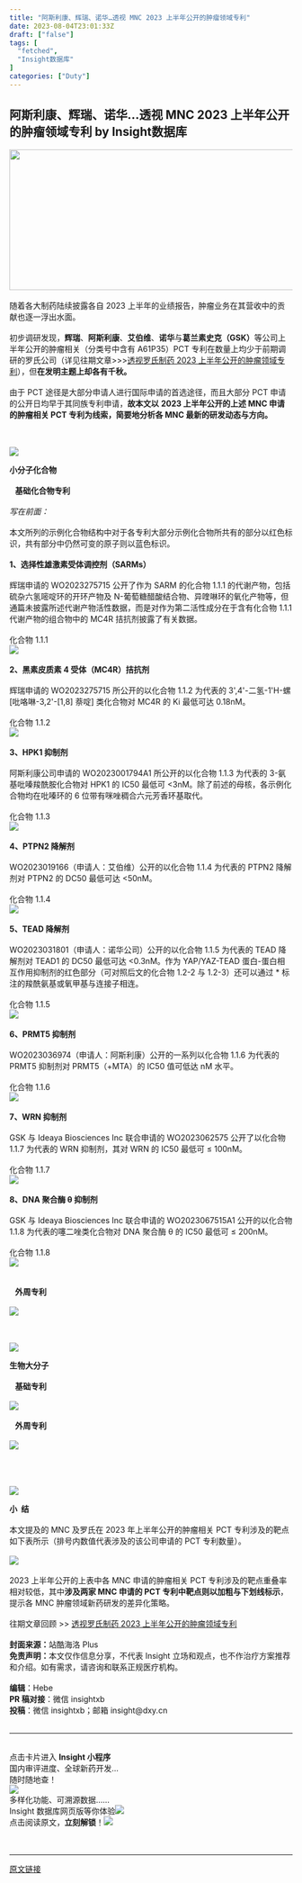 ```yaml
---
title: "阿斯利康、辉瑞、诺华…透视 MNC 2023 上半年公开的肿瘤领域专利"
date: 2023-08-04T23:01:33Z
draft: ["false"]
tags: [
  "fetched",
  "Insight数据库"
]
categories: ["Duty"]
---
```

阿斯利康、辉瑞、诺华…透视 MNC 2023 上半年公开的肿瘤领域专利 by Insight数据库
------
<div><section data-mpa-powered-by="yiban.io"><img data-backh="156" data-backw="562" data-ratio="0.2777777777777778" data-src="https://mmbiz.qpic.cn/sz_mmbiz_png/5dTQk9tMvZYF5Asn2uWS6ibKUibMjNE0VdQA1EQyZgTiahTWw3jjtRoiaBXefv90xXX0TfIyU2dNXmKDh7ubyX8n1Q/640?wx_fmt=png&amp;wxfrom=5&amp;wx_lazy=1&amp;wx_co=1" data-type="png" data-w="900" height="250px" width="900" src="https://mmbiz.qpic.cn/sz_mmbiz_png/5dTQk9tMvZYF5Asn2uWS6ibKUibMjNE0VdQA1EQyZgTiahTWw3jjtRoiaBXefv90xXX0TfIyU2dNXmKDh7ubyX8n1Q/640?wx_fmt=png&amp;wxfrom=5&amp;wx_lazy=1&amp;wx_co=1"></section><section><br></section><section><span>随着各大制药陆续披露各自 2023 上半年的业绩报告，肿瘤业务在其营收中的贡献也逐一浮出水面。</span></section><section><span><br></span></section><section><span>初步调研发现，<strong>辉瑞</strong>、<strong>阿斯利康</strong>、<strong>艾伯维</strong>、<strong>诺华</strong>与<strong>葛兰素史克（GSK）</strong>等公司上半年公开的肿瘤相关（分类号中含有 A61P35）PCT 专利在数量上均少于前期调研的罗氏公司</span><span>（详见往期文章&gt;&gt;&gt;</span><a target="_blank" href="http://mp.weixin.qq.com/s?__biz=MzA4MzkzMDYyNw==&amp;mid=2649893931&amp;idx=1&amp;sn=d688c270e9396d8438047daffdcfb20b&amp;chksm=87e87747b09ffe5177fcd148b9902e3eec9e667721b54b35893dbf4a060b4564e35686cb9e3a&amp;scene=21#wechat_redirect" textvalue="透视罗氏制药 2023 上半年公开的肿瘤领域专利" linktype="text" imgurl="" imgdata="null" data-itemshowtype="0" tab="innerlink" data-linktype="2"><span>透视罗氏制药 2023 上半年公开的肿瘤领域专利</span></a><span>）</span><span>，但<strong>在发明主题上却各有千秋。</strong></span></section><section><span><br></span></section><section><span>由于 PCT 途径是大部分申请人进行国际申请的首选途径，而且大部分 PCT 申请的公开日均早于其同族专利申请，<strong>故本文以</strong> <strong>2023 上半年公开的上述 MNC 申请的肿瘤相关 PCT 专利为线索，简要地分析各 MNC 最新的研发动态与方向。</strong></span></section><section><br></section><section><br></section><p><img data-backh="52" data-backw="562" data-galleryid="" data-ratio="0.09166666666666666" data-s="300,640" data-src="https://mmbiz.qpic.cn/mmbiz_png/5dTQk9tMvZZELxGdzcvb5smTN1Jpa5oSNVoeeMhPsWC6JvHGAhMNaWpTzd5Xup3rRSuibpcdEn0bBBx30uuEsKw/640?wx_fmt=png&amp;wxfrom=5&amp;wx_lazy=1&amp;wx_co=1" data-type="png" data-w="1080" src="https://mmbiz.qpic.cn/mmbiz_png/5dTQk9tMvZZELxGdzcvb5smTN1Jpa5oSNVoeeMhPsWC6JvHGAhMNaWpTzd5Xup3rRSuibpcdEn0bBBx30uuEsKw/640?wx_fmt=png&amp;wxfrom=5&amp;wx_lazy=1&amp;wx_co=1"></p><section><span><strong>小分子化合物</strong></span></section><section><span><br></span></section><section><span><span><strong><span> </span></strong></span><span><strong><span>  基础化合物专利</span></strong></span></span></section><section><br></section><section><span><em><span>写在前面：</span></em></span></section><section><br></section><section><span>本文所列的示例化合物结构中对于各专利大部分示例化合物所共有的部分以红色标识，共有部分中仍然可变的原子则以蓝色标识。</span></section><section><span><br></span></section><section><span><strong><span>1、选择性雄激素受体调控剂（SARMs）</span></strong></span></section><section><br></section><section><span>辉瑞申请的 WO2023275715 公开了作为 SARM 的化合物 1.1.1 的代谢产物，包括硫杂六氢嘧啶环的开环产物及 N-葡萄糖醋酸结合物、异喹啉环的氧化产物等，但通篇未披露所述代谢产物活性数据，而是对作为第二活性成分在于含有化合物 1.1.1 代谢产物的组合物中的 MC4R 拮抗剂披露了有关数据。</span></section><section><span><br></span></section><section><span>化合物 1.1.1</span></section><section><img data-galleryid="" data-ratio="0.9131455399061033" data-s="300,640" data-src="https://mmbiz.qpic.cn/sz_mmbiz_png/5dTQk9tMvZYAAuZL9vJpdYgsr9BVjxmuMVaz7tgzzibL9oMpmkEyFkPI8diaAChBp7RRzC2VJBDdaPF7lp7Lhw1g/640?wx_fmt=png" data-type="png" data-w="426" src="https://mmbiz.qpic.cn/sz_mmbiz_png/5dTQk9tMvZYAAuZL9vJpdYgsr9BVjxmuMVaz7tgzzibL9oMpmkEyFkPI8diaAChBp7RRzC2VJBDdaPF7lp7Lhw1g/640?wx_fmt=png"></section><section><br></section><section><strong><span><span>2、</span><span>黑素皮质素 4 受体（MC4R）拮抗剂</span></span></strong></section><section><span><br></span></section><section><span>辉瑞申请的 WO2023275715 所公开的以化合物 1.1.2 为代表的 3',4'-二氢-1'H-螺 [吡咯啉-3,2'-[1,8] 萘啶] 类化合物对 MC4R 的 Ki 最低可达 0.18nM。</span></section><section><br></section><section><span>化合物 1.1.2</span></section><section><img data-galleryid="" data-ratio="0.5613305613305614" data-s="300,640" data-src="https://mmbiz.qpic.cn/sz_mmbiz_png/5dTQk9tMvZYAAuZL9vJpdYgsr9BVjxmuiaEG4LmDamN4sibf6BvdBGEhRuzH7sBk8zexo2zVZKZVtU8IBcPfPUjw/640?wx_fmt=png" data-type="png" data-w="481" src="https://mmbiz.qpic.cn/sz_mmbiz_png/5dTQk9tMvZYAAuZL9vJpdYgsr9BVjxmuiaEG4LmDamN4sibf6BvdBGEhRuzH7sBk8zexo2zVZKZVtU8IBcPfPUjw/640?wx_fmt=png"></section><section><br></section><section><span><strong><span>3、HPK1 抑制剂</span></strong></span></section><section><span><strong><span><br></span></strong></span></section><section><span>阿斯利康公司申请的 WO2023001794A1 所公开的以化合物 1.1.3 为代表的 3-氨基吡嗪羧酰胺化合物对 HPK1 的 IC50 最低可 &lt;3nM。除了前述的母核，各示例化合物均在吡嗪环的 6 位带有咪唑稠合六元芳香环基取代。</span></section><section><span><br></span></section><section><span>化合物 1.1.3</span></section><section><img data-galleryid="" data-ratio="0.7075718015665796" data-s="300,640" data-src="https://mmbiz.qpic.cn/sz_mmbiz_png/5dTQk9tMvZYAAuZL9vJpdYgsr9BVjxmuQV51IR44HhxdhVGUI24ibtIXM4sN1eXQQLw3HWIcHnBmibjQlhiayYDXw/640?wx_fmt=png" data-type="png" data-w="383" src="https://mmbiz.qpic.cn/sz_mmbiz_png/5dTQk9tMvZYAAuZL9vJpdYgsr9BVjxmuQV51IR44HhxdhVGUI24ibtIXM4sN1eXQQLw3HWIcHnBmibjQlhiayYDXw/640?wx_fmt=png"></section><section><span><br></span></section><section><span><strong><span>4、PTPN2 降解剂</span></strong></span></section><section><br></section><section><span>WO2023019166（申请人：艾伯维）公开的以化合物 1.1.4 为代表的 PTPN2 降解剂对 PTPN2 的 DC50 最低可达 &lt;50nM。</span></section><section><span><br></span></section><section><span>化合物 1.1.4</span></section><section><img data-backh="497" data-backw="578" data-galleryid="" data-ratio="0.8590504451038575" data-s="300,640" data-src="https://mmbiz.qpic.cn/sz_mmbiz_png/5dTQk9tMvZYAAuZL9vJpdYgsr9BVjxmuyTxn5FmNgcYgMXGj2ZKWcgnrPsQIicDG11WyiarvpkiaRO7abnyMXQ1TQ/640?wx_fmt=png" data-type="png" data-w="674" src="https://mmbiz.qpic.cn/sz_mmbiz_png/5dTQk9tMvZYAAuZL9vJpdYgsr9BVjxmuyTxn5FmNgcYgMXGj2ZKWcgnrPsQIicDG11WyiarvpkiaRO7abnyMXQ1TQ/640?wx_fmt=png"></section><section><br></section><section><span><strong><span>5、TEAD 降解剂</span></strong></span></section><section><span><strong><span><br></span></strong></span></section><section><span>WO2023031801（申请人：诺华公司）公开的以化合物 1.1.5 为代表的 TEAD 降解剂对 TEAD1 的 DC50 最低可达 &lt;0.3nM。作为 YAP/YAZ-TEAD 蛋白-蛋白相互作用抑制剂的红色部分（可对照后文的化合物 1.2-2 与 1.2-3）还可以通过 * 标注的羧酰氨基或氧甲基与连接子相连。</span></section><section><span><br></span></section><section><span>化合物 1.1.5</span></section><section><img data-galleryid="" data-ratio="0.5170178282009724" data-s="300,640" data-src="https://mmbiz.qpic.cn/sz_mmbiz_png/5dTQk9tMvZYAAuZL9vJpdYgsr9BVjxmu0CG4v2ia7AoMJGtR22t2f18avELBPerpwyAW45ib1DpGnmmyRKWrViaVw/640?wx_fmt=png" data-type="png" data-w="617" src="https://mmbiz.qpic.cn/sz_mmbiz_png/5dTQk9tMvZYAAuZL9vJpdYgsr9BVjxmu0CG4v2ia7AoMJGtR22t2f18avELBPerpwyAW45ib1DpGnmmyRKWrViaVw/640?wx_fmt=png"></section><section><br></section><section><span><strong><span>6、PRMT5 抑制剂</span></strong></span></section><section><span><br></span></section><section><span>WO2023036974（申请人：阿斯利康）公开的一系列以化合物 1.1.6 为代表的 PRMT5 抑制剂对 PRMT5（+MTA）的 IC50 值可低达 nM 水平。</span></section><section><span><br></span></section><section><span>化合物 1.1.6</span></section><section><img data-galleryid="" data-ratio="0.9572446555819477" data-s="300,640" data-src="https://mmbiz.qpic.cn/sz_mmbiz_png/5dTQk9tMvZYAAuZL9vJpdYgsr9BVjxmutT6WzSOOoembsl1ocxhJXdEXy3AZ4SzO0zoNPOcCftJwFl7JibGOlkg/640?wx_fmt=png" data-type="png" data-w="421" src="https://mmbiz.qpic.cn/sz_mmbiz_png/5dTQk9tMvZYAAuZL9vJpdYgsr9BVjxmutT6WzSOOoembsl1ocxhJXdEXy3AZ4SzO0zoNPOcCftJwFl7JibGOlkg/640?wx_fmt=png"></section><section><br></section><section><span><strong><span>7、WRN 抑制剂</span></strong></span></section><section><br></section><section><span>GSK 与 Ideaya Biosciences Inc 联合申请的 WO2023062575 公开了以化合物 1.1.7 为代表的 WRN 抑制剂，其对 WRN 的 IC50 最低可 ≤ 100nM。</span></section><section><span><br></span></section><section><span>化合物 1.1.7</span></section><section><img data-galleryid="" data-ratio="0.4773060029282577" data-s="300,640" data-src="https://mmbiz.qpic.cn/sz_mmbiz_png/5dTQk9tMvZYAAuZL9vJpdYgsr9BVjxmu0LzOAbGN5QcvhN7pS7Gfocu2EBFKuSojic8Sn82ee2Bxib3spxxWDMgg/640?wx_fmt=png" data-type="png" data-w="683" src="https://mmbiz.qpic.cn/sz_mmbiz_png/5dTQk9tMvZYAAuZL9vJpdYgsr9BVjxmu0LzOAbGN5QcvhN7pS7Gfocu2EBFKuSojic8Sn82ee2Bxib3spxxWDMgg/640?wx_fmt=png"></section><section><br></section><section><span><strong><span>8、DNA 聚合酶 θ 抑制剂</span></strong></span></section><section><br></section><section><span>GSK 与 Ideaya Biosciences Inc 联合申请的 WO2023067515A1 公开的以化合物 1.1.8 为代表的噻二唑类化合物对 DNA 聚合酶 θ 的 IC50 最低可 ≤ 200nM。</span></section><section><span><br></span></section><section><span>化合物 1.1.8</span></section><section><img data-galleryid="" data-ratio="0.9032967032967033" data-s="300,640" data-src="https://mmbiz.qpic.cn/sz_mmbiz_png/5dTQk9tMvZYAAuZL9vJpdYgsr9BVjxmuWHckQe1Th9kh6cxB1aV0kXvz550zBjf77uGQPFfiajW5SoILCKJj4ZA/640?wx_fmt=png" data-type="png" data-w="455" src="https://mmbiz.qpic.cn/sz_mmbiz_png/5dTQk9tMvZYAAuZL9vJpdYgsr9BVjxmuWHckQe1Th9kh6cxB1aV0kXvz550zBjf77uGQPFfiajW5SoILCKJj4ZA/640?wx_fmt=png"></section><section><br></section><section><br></section><section><span><span><strong><span> </span></strong></span><span><strong><span>  外周专利</span></strong></span></span></section><section><span><strong><span><br></span></strong></span></section><section><img data-galleryid="" data-ratio="3.1657894736842107" data-s="300,640" data-src="https://mmbiz.qpic.cn/sz_mmbiz_png/5dTQk9tMvZYAAuZL9vJpdYgsr9BVjxmuMYoovDcNEJxqKM8ibKI8LTQ5l6IcvNgJYgqvwGuIYZcUiaIoevrVrwaQ/640?wx_fmt=png" data-type="png" data-w="760" src="https://mmbiz.qpic.cn/sz_mmbiz_png/5dTQk9tMvZYAAuZL9vJpdYgsr9BVjxmuMYoovDcNEJxqKM8ibKI8LTQ5l6IcvNgJYgqvwGuIYZcUiaIoevrVrwaQ/640?wx_fmt=png"></section><section><br></section><section><br></section><p><img data-backh="53" data-backw="578" data-galleryid="" data-ratio="0.09166666666666666" data-s="300,640" data-src="https://mmbiz.qpic.cn/mmbiz_png/5dTQk9tMvZZELxGdzcvb5smTN1Jpa5oSmkuYSKhxoZteNgXZAE0DDTL8Z3ibib4fSdyDObP4fGvLA9kFx8xacllw/640?wx_fmt=png" data-type="png" data-w="1080" src="https://mmbiz.qpic.cn/mmbiz_png/5dTQk9tMvZZELxGdzcvb5smTN1Jpa5oSmkuYSKhxoZteNgXZAE0DDTL8Z3ibib4fSdyDObP4fGvLA9kFx8xacllw/640?wx_fmt=png"></p><section><span><strong><span>生物大分子</span></strong></span></section><section><span><strong><span><br></span></strong></span></section><section><span><span><strong><span> </span></strong></span><span><strong><span>  基础专利</span></strong></span></span></section><section><span><br></span></section><section><img data-backh="241" data-backw="578" data-galleryid="" data-ratio="0.416" data-s="300,640" data-src="https://mmbiz.qpic.cn/sz_mmbiz_png/5dTQk9tMvZYAAuZL9vJpdYgsr9BVjxmutqMtqQgFJSiaGJzpQSMQLcYjYBRoCMd5sooDApL09xx9fXCmBCuRB2A/640?wx_fmt=png" data-type="png" data-w="625" src="https://mmbiz.qpic.cn/sz_mmbiz_png/5dTQk9tMvZYAAuZL9vJpdYgsr9BVjxmutqMtqQgFJSiaGJzpQSMQLcYjYBRoCMd5sooDApL09xx9fXCmBCuRB2A/640?wx_fmt=png"></section><section><br></section><section><span><span><strong><span> </span></strong></span><span><strong><span>  外周专利</span></strong></span></span></section><section><span><strong><span><br></span></strong></span></section><section><img data-backh="431" data-backw="578" data-galleryid="" data-ratio="0.7449306296691569" data-s="300,640" data-src="https://mmbiz.qpic.cn/sz_mmbiz_png/5dTQk9tMvZYAAuZL9vJpdYgsr9BVjxmudibKwDN3bGxvettBtTyPapPGEqTplxKXaIaXpFqNj8UibSmBiaLgbv65A/640?wx_fmt=png" data-type="png" data-w="937" src="https://mmbiz.qpic.cn/sz_mmbiz_png/5dTQk9tMvZYAAuZL9vJpdYgsr9BVjxmudibKwDN3bGxvettBtTyPapPGEqTplxKXaIaXpFqNj8UibSmBiaLgbv65A/640?wx_fmt=png"></section><section><br></section><section><br></section><section><br></section><p><img data-backh="53" data-backw="578" data-galleryid="" data-ratio="0.09166666666666666" data-s="300,640" data-src="https://mmbiz.qpic.cn/mmbiz_png/5dTQk9tMvZZELxGdzcvb5smTN1Jpa5oSgmzgu7wuUwYWH5bAUemnew7uoSV2mZ3rGslAnnpoyBGZySianhBRh6A/640?wx_fmt=png" data-type="png" data-w="1080" src="https://mmbiz.qpic.cn/mmbiz_png/5dTQk9tMvZZELxGdzcvb5smTN1Jpa5oSgmzgu7wuUwYWH5bAUemnew7uoSV2mZ3rGslAnnpoyBGZySianhBRh6A/640?wx_fmt=png"></p><section><span><strong><span>小  结</span></strong></span><br></section><section><span><br></span></section><section><span>本文提及的 MNC 及罗氏在 2023 年上半年公开的肿瘤相关 PCT 专利涉及的靶点如下表所示（排号内数值代表涉及的该公司申请的 PCT 专利数量）。</span></section><section><span><br></span></section><section><img data-backh="357" data-backw="578" data-galleryid="" data-ratio="0.6173421300659755" data-s="300,640" data-src="https://mmbiz.qpic.cn/sz_mmbiz_png/5dTQk9tMvZYAAuZL9vJpdYgsr9BVjxmu0gbLcbWU8xzK0wEXLdD5TVVkVF4CV23DFceJREficic6hlQ9TBRm9zRw/640?wx_fmt=png" data-type="png" data-w="1061" src="https://mmbiz.qpic.cn/sz_mmbiz_png/5dTQk9tMvZYAAuZL9vJpdYgsr9BVjxmu0gbLcbWU8xzK0wEXLdD5TVVkVF4CV23DFceJREficic6hlQ9TBRm9zRw/640?wx_fmt=png"></section><section><br></section><section><span>2023 上半年公开的上表中各 MNC 申请的肿瘤相关 PCT 专利涉及的靶点重叠率相对较低，其中<strong>涉及两家 MNC 申请的 PCT 专利中靶点则以加粗与下划线标示</strong>，提示各 MNC 肿瘤领域新药研发的差异化策略。</span></section><section><span><br></span></section><section><span>往期文章回顾 &gt;&gt; </span><span><a target="_blank" href="http://mp.weixin.qq.com/s?__biz=MzA4MzkzMDYyNw==&amp;mid=2649893931&amp;idx=1&amp;sn=d688c270e9396d8438047daffdcfb20b&amp;chksm=87e87747b09ffe5177fcd148b9902e3eec9e667721b54b35893dbf4a060b4564e35686cb9e3a&amp;scene=21#wechat_redirect" textvalue="透视罗氏制药 2023 上半年公开的肿瘤领域专利" linktype="text" imgurl="" imgdata="null" data-itemshowtype="0" tab="innerlink" data-linktype="2">透视罗氏制药 2023 上半年公开的肿瘤领域专利</a></span><span><br></span></section><section><span></span></section><section><br></section><section data-mpa-template="t" mpa-from-tpl="t"><section data-mpa-template="t" mpa-from-tpl="t"><section mpa-from-tpl="t"><section mpa-from-tpl="t"><section mpa-from-tpl="t"><section><section><span><strong>封面来源：</strong></span><span>站酷海洛 Plus</span></section><section><span><strong>免责声明：</strong><span>本文仅作信息分享，不代表 Insight 立场和观点，也不作治疗方案推荐和介绍。如有需求，请咨询和联系正规医疗机构。</span></span></section><section><br></section><section><span><strong>编辑</strong>：Hebe</span></section><section><span><strong><span>PR 稿对接</span></strong><span>：微信 insightxb</span></span></section><section><span><strong><span>投稿</span></strong><span>：微信 insightxb；邮箱 insight@dxy.cn</span></span></section><section><span><br></span></section><hr><section><br></section><section><span>点击卡片进入 </span><span><strong>Insight 小程序</strong></span></section><section><span>国内审评进度、全球新药开发…</span></section><section><span>随时随地查！</span></section><section><mp-common-miniprogram data-miniprogram-nickname="Insight医药情报助手" data-miniprogram-avatar="http://mmbiz.qpic.cn/mmbiz_png/8T4HVUJDuYF2WXbXCEqZl90lJ8NIuiby0SqbBwkibzz6nglM7ia9fJMkn1G6Chz8bVK0yE3jicBBrLFgIOSibcsgk3w/640?wx_fmt=png&amp;amp;wxfrom=200" data-miniprogram-title="点击卡片，医药数据一键查询！" data-miniprogram-imageurl="http://mmbiz.qpic.cn/sz_mmbiz_jpg/5dTQk9tMvZYRT3iaiao5IpcwWsK7fibuaxPgkckAWgsCTDgFiaYC40enddrMSOMbhrtGrbx0epaHIRan3MVfCHgI8g/0?wx_fmt=jpeg" data-miniprogram-type="card" data-miniprogram-servicetype="0" data-pluginname="insertminiprogram" data-miniprogram-appid="wx33d4c3735820a33e" data-weui-theme="light" data-miniprogram-path="pages/index/index?dxa_adplatform=7db80b691672736549"></mp-common-miniprogram></section><section><img data-backh="35" data-backw="542" data-before-oversubscription-url="https://mmbiz.qpic.cn/mmbiz_png/5dTQk9tMvZYnVllCouEEOdqo2iaqqnfQKB92kyKXnTAsX7DloH6icYmFC8LN4mwrwZXeQ5pqqwkDc38ib16FbGZpA/640?wx_fmt=png" data-copyright="0" data-ratio="0.06388888888888888" data-s="300,640" data-src="https://mmbiz.qpic.cn/mmbiz_png/5dTQk9tMvZYnVllCouEEOdqo2iaqqnfQKB92kyKXnTAsX7DloH6icYmFC8LN4mwrwZXeQ5pqqwkDc38ib16FbGZpA/640?wx_fmt=png&amp;wxfrom=5&amp;wx_lazy=1&amp;wx_co=1" data-type="png" data-w="1080" src="https://mmbiz.qpic.cn/mmbiz_png/5dTQk9tMvZYnVllCouEEOdqo2iaqqnfQKB92kyKXnTAsX7DloH6icYmFC8LN4mwrwZXeQ5pqqwkDc38ib16FbGZpA/640?wx_fmt=png&amp;wxfrom=5&amp;wx_lazy=1&amp;wx_co=1"></section><section><span>多样化功能、可溯源数据……</span></section><section><span>Insight 数据库网页版等你体验<img data-ratio="1" data-src="https://mmbiz.qpic.cn/sz_mmbiz_png/5dTQk9tMvZapSKkMo4zKejyF1kwocYAdDgiaHuOPBnUFhqWicIL2pJVarklchCnjDxBbdCLIt3FXvuGicJOXnON7A/640?wx_fmt=png&amp;wxfrom=5&amp;wx_lazy=1&amp;wx_co=1" data-type="png" data-w="64" src="https://mmbiz.qpic.cn/sz_mmbiz_png/5dTQk9tMvZapSKkMo4zKejyF1kwocYAdDgiaHuOPBnUFhqWicIL2pJVarklchCnjDxBbdCLIt3FXvuGicJOXnON7A/640?wx_fmt=png&amp;wxfrom=5&amp;wx_lazy=1&amp;wx_co=1"></span><br></section><section><span>点击阅读原文，<strong>立刻</strong><strong>解锁</strong>！</span><img data-copyright="0" data-ratio="0.125" data-s="300,640" data-src="https://mmbiz.qpic.cn/mmbiz_png/5dTQk9tMvZZsSTG4CvxVOsgyYs36Biav0Peywg39IiboTfliboldm2SDTmYnbfopNhFNPQ8XXlfF9GeoNAGLRM3KQ/640?wx_fmt=png&amp;wxfrom=5&amp;wx_lazy=1&amp;wx_co=1" data-type="png" data-w="1080" src="https://mmbiz.qpic.cn/mmbiz_png/5dTQk9tMvZZsSTG4CvxVOsgyYs36Biav0Peywg39IiboTfliboldm2SDTmYnbfopNhFNPQ8XXlfF9GeoNAGLRM3KQ/640?wx_fmt=png&amp;wxfrom=5&amp;wx_lazy=1&amp;wx_co=1"></section></section></section></section></section></section></section><section><section><br></section></section><section><section><br></section></section><p><mp-style-type data-value="3"></mp-style-type></p></div>  
<hr>
<a href="https://mp.weixin.qq.com/s/-eTloxwRtOurGeY4S-saVw",target="_blank" rel="noopener noreferrer">原文链接</a>
